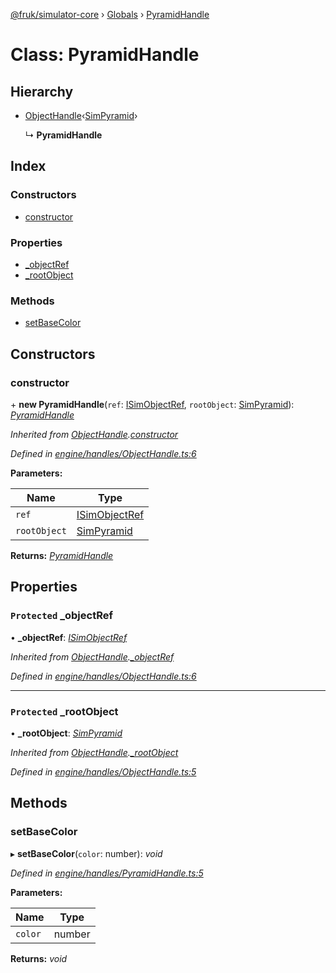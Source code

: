 [@fruk/simulator-core](../README.md) › [Globals](../globals.md) › [PyramidHandle](pyramidhandle.md)

# Class: PyramidHandle

## Hierarchy

* [ObjectHandle](objecthandle.md)‹[SimPyramid](simpyramid.md)›

  ↳ **PyramidHandle**

## Index

### Constructors

* [constructor](pyramidhandle.md#constructor)

### Properties

* [_objectRef](pyramidhandle.md#protected-_objectref)
* [_rootObject](pyramidhandle.md#protected-_rootobject)

### Methods

* [setBaseColor](pyramidhandle.md#setbasecolor)

## Constructors

###  constructor

\+ **new PyramidHandle**(`ref`: [ISimObjectRef](../interfaces/isimobjectref.md), `rootObject`: [SimPyramid](simpyramid.md)): *[PyramidHandle](pyramidhandle.md)*

*Inherited from [ObjectHandle](objecthandle.md).[constructor](objecthandle.md#constructor)*

*Defined in [engine/handles/ObjectHandle.ts:6](https://github.com/zhiquanyeo/SimulatorCore/blob/f1bf202/src/engine/handles/ObjectHandle.ts#L6)*

**Parameters:**

Name | Type |
------ | ------ |
`ref` | [ISimObjectRef](../interfaces/isimobjectref.md) |
`rootObject` | [SimPyramid](simpyramid.md) |

**Returns:** *[PyramidHandle](pyramidhandle.md)*

## Properties

### `Protected` _objectRef

• **_objectRef**: *[ISimObjectRef](../interfaces/isimobjectref.md)*

*Inherited from [ObjectHandle](objecthandle.md).[_objectRef](objecthandle.md#protected-_objectref)*

*Defined in [engine/handles/ObjectHandle.ts:6](https://github.com/zhiquanyeo/SimulatorCore/blob/f1bf202/src/engine/handles/ObjectHandle.ts#L6)*

___

### `Protected` _rootObject

• **_rootObject**: *[SimPyramid](simpyramid.md)*

*Inherited from [ObjectHandle](objecthandle.md).[_rootObject](objecthandle.md#protected-_rootobject)*

*Defined in [engine/handles/ObjectHandle.ts:5](https://github.com/zhiquanyeo/SimulatorCore/blob/f1bf202/src/engine/handles/ObjectHandle.ts#L5)*

## Methods

###  setBaseColor

▸ **setBaseColor**(`color`: number): *void*

*Defined in [engine/handles/PyramidHandle.ts:5](https://github.com/zhiquanyeo/SimulatorCore/blob/f1bf202/src/engine/handles/PyramidHandle.ts#L5)*

**Parameters:**

Name | Type |
------ | ------ |
`color` | number |

**Returns:** *void*
